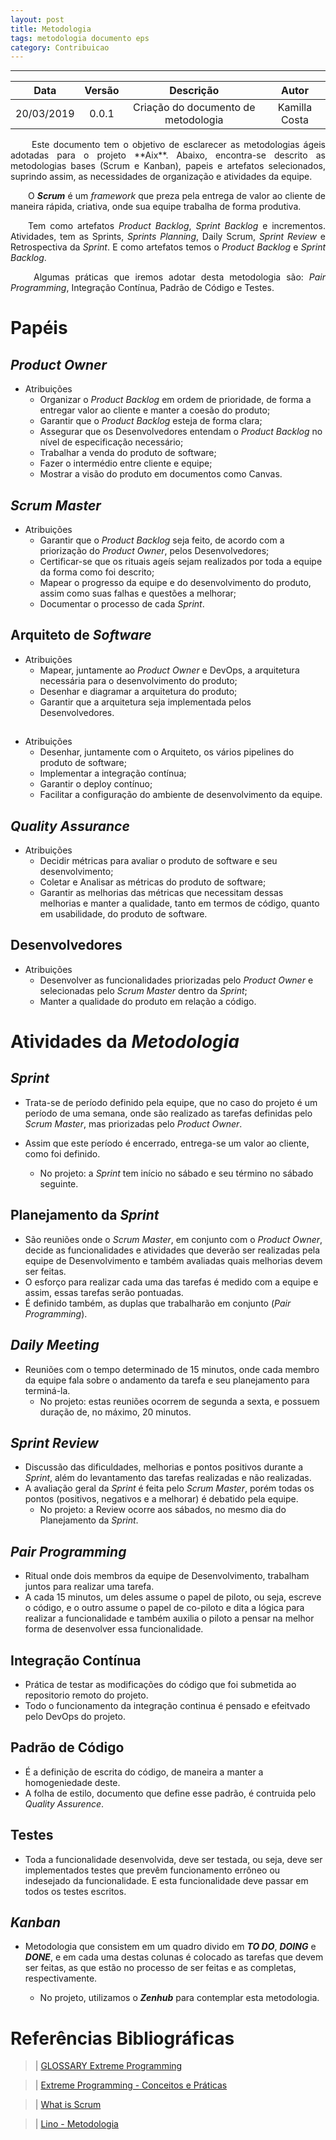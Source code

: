 ```yaml
---
layout: post
title: Metodologia
tags: metodologia documento eps
category: Contribuicao
---
```

---
| Data       | Versão | Descrição                                   | Autor            |
| :--------: | :----: | :-----------------------------------------: | :--------------: |
| 20/03/2019 | 0.0.1  | Criação do documento de metodologia            | Kamilla Costa    |

<p align="justify">&emsp;&emsp; Este documento tem o objetivo de esclarecer as metodologias ágeis adotadas para o projeto **Aix**. Abaixo, encontra-se descrito as metodologias bases (Scrum e Kanban), papeis e artefatos selecionados, suprindo assim, as necessidades de organização e atividades da equipe.</p>
<!--more-->
<p align="justify">&emsp;&emsp;O <b><i>Scrum</i></b> é um <i>framework</i> que preza pela entrega de valor ao cliente de maneira rápida, criativa, onde sua equipe trabalha de forma produtiva.</p>
<p align="justify">&emsp;&emsp;Tem como artefatos <i>Product Backlog</i>, <i>Sprint Backlog</i> e incrementos. Atividades, tem as Sprints, <i>Sprints Planning</i>, Daily Scrum, <i>Sprint Review</i> e Retrospectiva da <i>Sprint</i>. E como artefatos temos o <i>Product Backlog</i> e <i>Sprint Backlog</i>.</p>


<p align="justify">&emsp;&emsp; Algumas práticas que iremos adotar desta metodologia são: <i>Pair Programming</i>, Integração Contínua, Padrão de Código e Testes.</p>


# Papéis

## <i>Product Owner</i>
* Atribuições
    - Organizar o <i>Product Backlog</i> em ordem de prioridade, de forma a entregar valor ao cliente e manter a coesão do produto;
    - Garantir que o <i>Product Backlog</i> esteja de forma clara;
    - Assegurar que os Desenvolvedores entendam o <i>Product Backlog</i> no nível de especificação necessário;
    - Trabalhar a venda do produto de software;
    - Fazer o intermédio entre cliente e equipe;
    - Mostrar a visão do produto em documentos como Canvas.

## <i>Scrum Master</i>
* Atribuições
    - Garantir que o <i>Product Backlog</i> seja feito, de acordo com a priorização do <i>Product Owner</i>, pelos Desenvolvedores;
    - Certificar-se que os rituais ageís sejam realizados por toda a equipe da forma como foi descrito;
    - Mapear o progresso da equipe e do desenvolvimento do produto, assim como suas falhas e questões a melhorar;
    - Documentar o processo de cada <i>Sprint</i>.

## Arquiteto de <i>Software</i>
* Atribuições
    - Mapear, juntamente ao <i>Product Owner</i> e DevOps, a arquitetura necessária para o desenvolvimento do produto;
    - Desenhar e diagramar a arquitetura do produto;
    - Garantir que a arquitetura seja implementada pelos Desenvolvedores.
## <DevOps>
* Atribuições
    - Desenhar, juntamente com o Arquiteto, os vários pipelines do produto de software;
    - Implementar a integração contínua;
    - Garantir o deploy contínuo;
    - Facilitar a configuração do ambiente de desenvolvimento da equipe.
## <i>Quality Assurance</i>
* Atribuições
    - Decidir métricas para avaliar o produto de software e seu desenvolvimento;
    - Coletar e Analisar as métricas do produto de software;
    - Garantir as melhorias das métricas que necessitam dessas melhorias e manter a qualidade, tanto em termos de código, quanto em usabilidade, do produto de software.
## Desenvolvedores
* Atribuições
    - Desenvolver as funcionalidades priorizadas pelo <i>Product Owner</i> e selecionadas pelo <i>Scrum Master</i> dentro da <i>Sprint</i>;
    - Manter a qualidade do produto em relação a código.

# Atividades da <i>Metodologia</i>

## <i>Sprint</i>

* Trata-se de período definido pela equipe, que no caso do projeto é um período de uma semana, onde são realizado as tarefas definidas pelo <i>Scrum Master</i>, mas priorizadas pelo <i>Product Owner</i>.
* Assim que este período é encerrado, entrega-se um valor ao cliente, como foi definido.

    - No projeto: a <i>Sprint</i> tem início no sábado e seu término no sábado seguinte.

## Planejamento da <i>Sprint</i>

* São reuniões onde o <i>Scrum Master</i>, em conjunto com o <i>Product Owner</i>, decide as funcionalidades e atividades que deverão ser realizadas pela equipe de Desenvolvimento e também avaliadas quais melhorias devem ser feitas.
* O esforço para realizar cada uma das tarefas é medido com a equipe e assim, essas tarefas serão pontuadas.
* É definido também, as duplas que trabalharão em conjunto (<i>Pair Programming</i>).

## <i>Daily Meeting</i>

* Reuniões com o tempo determinado de 15 minutos, onde cada membro da equipe fala sobre o andamento da tarefa e seu planejamento para terminá-la.
    - No projeto: estas reuniões ocorrem de segunda a sexta, e possuem duração de, no máximo, 20 minutos.

## <i>Sprint Review</i>

* Discussão das dificuldades, melhorias e pontos positivos durante a <i>Sprint</i>, além do levantamento das tarefas realizadas e não realizadas.
* A avaliação geral da <i>Sprint</i> é feita pelo <i>Scrum Master</i>, porém todas os pontos (positivos, negativos e a melhorar) é debatido pela equipe.
    - No projeto: a Review ocorre aos sábados, no mesmo dia do Planejamento da <i>Sprint</i>.

## <i>Pair Programming</i>

* Ritual onde dois membros da equipe de Desenvolvimento, trabalham juntos para realizar uma tarefa.
* A cada 15 minutos, um deles assume o papel de piloto, ou seja, escreve o código, e o outro assume o papel de co-piloto e dita a lógica para realizar a funcionalidade e também auxilia o piloto a pensar na melhor forma de desenvolver essa funcionalidade.

## Integração Contínua

* Prática de testar as modificações do código que foi submetida ao repositorio remoto do projeto.
* Todo o funcionamento da integração continua é pensado e efeitvado pelo DevOps do projeto.

## Padrão de Código

* É a definição de escrita do código, de maneira a manter a homogeniedade deste.
* A folha de estilo, documento que define esse padrão, é contruida pelo <i>Quality Assurence</i>.

## Testes

* Toda a funcionalidade desenvolvida, deve ser testada, ou seja, deve ser implementados testes que prevêm funcionamento errôneo ou indesejado da funcionalidade. E esta funcionalidade deve passar em todos os testes escritos.

## <i>Kanban</i>

* Metodologia que consistem em um quadro divido em <i><b>TO DO</b></i>, <i><b>DOING</b></i> e <i><b>DONE</b></i>, e em cada uma destas colunas é colocado as tarefas que devem ser feitas, as que estão no processo de ser feitas e as completas, respectivamente.

    - No projeto, utilizamos o <i><b>Zenhub</b></i> para contemplar esta metodologia.



# Referências Bibliográficas

> | [GLOSSARY Extreme Programming](https://www.agilealliance.org/glossary/xp/#q=~(filters~(postType~(~'post~'aa_book~'aa_event_session~'aa_experience_report~'aa_glossary~'aa_research_paper~'aa_video)~tags~(~'xp))~searchTerm~'~sort~false~sortDirection~'asc~page~1))

> | [Extreme Programming - Conceitos e Práticas](https://www.devmedia.com.br/extreme-programming-conceitos-e-praticas/1498)

> | [What is Scrum](https://www.scrum.org/resources/what-is-scrum?gclid=Cj0KCQjwlK7cBRCnARIsAJiE3Mg-GBLapVDq-TPyx-wt0K0_8jLFjB14XaEjPZzMTJUJ5fPvZWmQmokaAs23EALw_wcB)

> | [Lino - Metodologia](https://github.com/fga-eps-mds/2018.2-Lino/edit/master/docs/metodologia.md)

